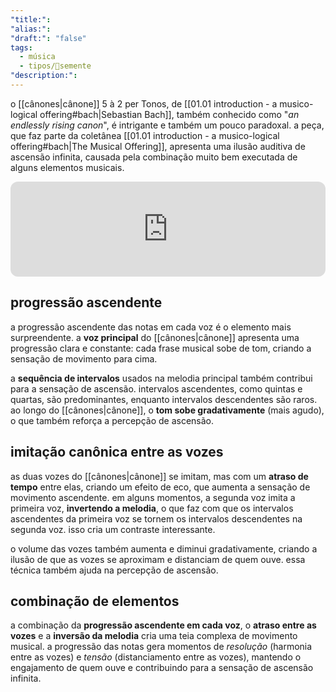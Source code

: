 ```yaml
---
"title:":
"alias:":
"draft:": "false"
tags:
  - música
  - tipos/🌱semente
"description:":
---
```

o [[cânones|cânone]] 5 à 2 per Tonos, de [[01.01 introduction - a musico-logical offering#bach|Sebastian Bach]], também conhecido como "*an endlessly rising canon*", é intrigante e também um pouco paradoxal. a peça, que faz parte da coletânea [[01.01 introduction - a musico-logical offering#bach|The Musical Offering]], apresenta uma ilusão auditiva de ascensão infinita, causada pela combinação muito bem executada de alguns elementos musicais.

<iframe style="border-radius:12px" src="https://open.spotify.com/embed/track/1Pay2BTVi29FTJWenQz6NW?utm_source=generator&theme=0" width="100%" height="152" frameBorder="0" allowfullscreen="" allow="autoplay; clipboard-write; encrypted-media; fullscreen; picture-in-picture" loading="lazy"></iframe>

## progressão ascendente
a progressão ascendente das notas em cada voz é o elemento mais surpreendente. a **voz principal** do [[cânones|cânone]] apresenta uma progressão clara e constante: cada frase musical sobe de tom, criando a sensação de movimento para cima.

a **sequência de intervalos** usados na melodia principal também contribui para a sensação de ascensão. intervalos ascendentes, como quintas e quartas, são predominantes, enquanto intervalos descendentes são raros. ao longo do [[cânones|cânone]], o **tom sobe gradativamente** (mais agudo), o que também reforça a percepção de ascensão.

## imitação canônica entre as vozes
as duas vozes do [[cânones|cânone]] se imitam, mas com um **atraso de tempo** entre elas, criando um efeito de eco, que aumenta a sensação de movimento ascendente. em alguns momentos, a segunda voz imita a primeira voz, **invertendo a melodia**, o que faz com que os intervalos ascendentes da primeira voz se tornem os intervalos descendentes na segunda voz. isso cria um contraste interessante.

o volume das vozes também aumenta e diminui gradativamente, criando a ilusão de que as vozes se aproximam e distanciam de quem ouve. essa técnica também ajuda na percepção de ascensão.

## combinação de elementos
a combinação da **progressão ascendente em cada voz**, o **atraso entre as vozes** e a **inversão da melodia** cria uma teia complexa de movimento musical. a progressão das notas gera momentos de *resolução* (harmonia entre as vozes) e *tensão* (distanciamento entre as vozes), mantendo o engajamento de quem ouve e contribuindo para a sensação de ascensão infinita.